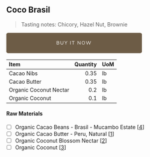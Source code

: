 ## Coco Brasil
> Tasting notes: Chicory, Hazel Nut, Brownie

[![Buy Now](/assets/images/buy-now.png "Buy Now")](https://shop.osocra.com/collections/bars/products/21070415)

| Item | Quantity | UoM  |
| :---     | ---:    | :--- |
| Cacao Nibs  | 0.35    | lb    |
| Cacao Butter   | 0.35    | lb    |
| Organic Coconut Nectar     | 0.2      | lb      |
| Organic Coconut     | 0.1      | lb      |

#### Raw Materials
- [ ] Organic Cacao Beans - Brasil - Mucambo Estate [[4](/vendors)]
- [ ] Organic Cacao Butter - Peru, Natural [[1](/vendors)]
- [ ] Organic Coconut Blossom Nectar [[2](/vendors)]
- [ ] Organic Coconut [[3](/vendors)]
